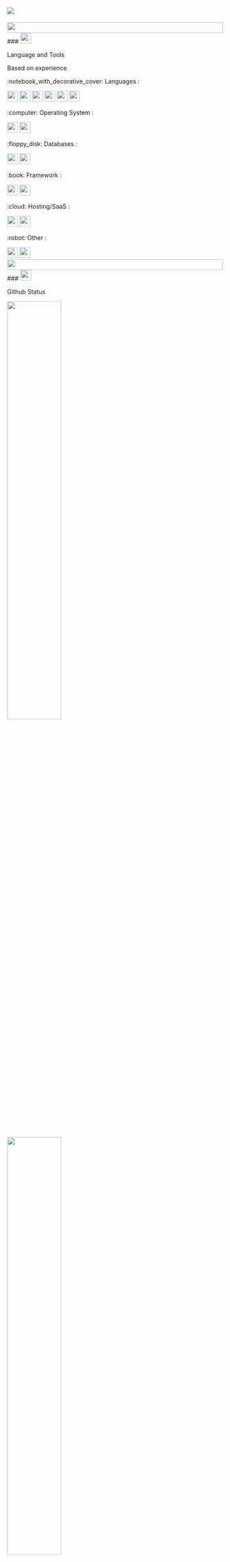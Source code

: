 # <img src="https://readme-typing-svg.herokuapp.com?font=Plus+Jakarta+Sans&size=30&color=FFFFFF&lines=Hi+there%2C+I'm+Kid+%F0%9F%91%8B" />


<img src="https://media.giphy.com/media/ZOkURrKi3HG5VbeoBf/giphy.gif" width="100%" height="25" />
<!-- Language and Tools -->
### <img src="https://media.giphy.com/media/S8ZHY5Y9ULhSAGPg50/giphy.gif" width="25" /> <p>Language and Tools</p>
<p>Based on experience</p>
<p>:notebook_with_decorative_cover: Languages :</p>
<img src="https://img.shields.io/badge/html5-%23E34F26.svg?style=for-the-badge&logo=html5&logoColor=white" width="25" />
<img src="https://img.shields.io/badge/css3-%231572B6.svg?style=for-the-badge&logo=css3&logoColor=white" width="25" />
<img src="https://img.shields.io/badge/php-%23777BB4.svg?style=for-the-badge&logo=php&logoColor=white" width="25" />
<img src="https://img.shields.io/badge/python-3670A0?style=for-the-badge&logo=python&logoColor=ffdd54" width="25" />
<img src="https://img.shields.io/badge/java-%23ED8B00.svg?style=for-the-badge&logo=java&logoColor=white" width="25" />
<img src="https://img.shields.io/badge/kotlin-%230095D5.svg?style=for-the-badge&logo=kotlin&logoColor=white" width="25" />

<p>:computer: Operating System :</p>
<img src="https://img.shields.io/badge/Android-3DDC84?style=for-the-badge&logo=android&logoColor=white" width="25" />
<img src="https://img.shields.io/badge/Linux-FCC624?style=for-the-badge&logo=linux&logoColor=black" width="25" />


<p>:floppy_disk: Databases :</p>
<img src="https://img.shields.io/badge/MariaDB-003545?style=for-the-badge&logo=mariadb&logoColor=white" width="25" />
<img src="https://img.shields.io/badge/mysql-%2300f.svg?style=for-the-badge&logo=mysql&logoColor=white" width="25" />

<p>:book: Framework :</p>
<img src="https://img.shields.io/badge/django-%23092E20.svg?style=for-the-badge&logo=django&logoColor=white" width="25" />
<img src="https://img.shields.io/badge/laravel-%23FF2D20.svg?style=for-the-badge&logo=laravel&logoColor=white" width="25" />

<p>:cloud: Hosting/SaaS :</p>
<img src="https://img.shields.io/badge/AWS-%23FF9900.svg?style=for-the-badge&logo=amazon-aws&logoColor=white" width="25" />
<img src="https://img.shields.io/badge/vercel-%23000000.svg?style=for-the-badge&logo=vercel&logoColor=white" width="25" />

<p>	:robot: Other :</p>
<img src="https://img.shields.io/badge/-Arduino-00979D?style=for-the-badge&logo=Arduino&logoColor=white" width="25" />
<img src="https://img.shields.io/badge/-RaspberryPi-C51A4A?style=for-the-badge&logo=Raspberry-Pi" width="25" />


<img src="https://media.giphy.com/media/ZOkURrKi3HG5VbeoBf/giphy.gif" width="100%" height="25" />
<!--Github stats-->
### <img src="https://media.giphy.com/media/IcnxGGAj0ubyB2r5M6/giphy.gif" width="25" /><p>Github Status</p>
<p align="left">
  <img width="50%" src="https://github-readme-stats.vercel.app/api?username=dracoolz&show_icons=true&theme=dark" />
  <img width="50%" src="https://github-readme-stats.vercel.app/api/top-langs/?username=dracoolz&layout=compact&theme=dark" />
  <img width="50%" src="http://github-readme-streak-stats.herokuapp.com?user=dracoolz&theme=dark&fire=FFFFFF&currStreakLabel=FFFFFF&ring=FFFFFF" />
</p>
